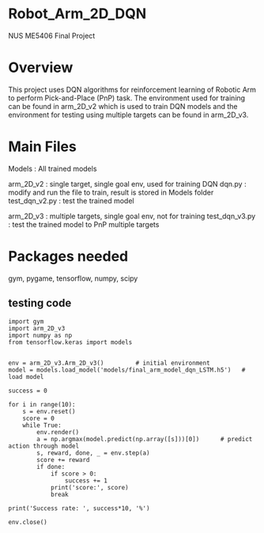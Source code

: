 # Robot_Arm_2D_DQN
NUS ME5406 Final Project

# Overview
This project uses DQN algorithms for reinforcement learning of Robotic Arm to perform Pick-and-Place (PnP) task. The environment used for training can be found in arm_2D_v2 which is used to train DQN models and the environment for testing using multiple targets can be found in arm_2D_v3.

# Main Files
Models             : All trained models

arm_2D_v2   : single target, single goal env, used for training DQN
dqn.py      : modify and run the file to train, result is stored in Models folder
test_dqn_v2.py : test the trained model

arm_2D_v3   : multiple targets, single goal env, not for training
test_dqn_v3.py : test the trained model to PnP multiple targets

# Packages needed
gym, pygame, tensorflow, numpy, scipy

## testing code
```
import gym
import arm_2D_v3
import numpy as np
from tensorflow.keras import models


env = arm_2D_v3.Arm_2D_v3()         # initial environment 
model = models.load_model('models/final_arm_model_dqn_LSTM.h5')   # load model 

success = 0 

for i in range(10):
    s = env.reset()
    score = 0
    while True:
        env.render()
        a = np.argmax(model.predict(np.array([s]))[0])      # predict action through model 
        s, reward, done, _ = env.step(a)
        score += reward
        if done:
            if score > 0:
                success += 1
            print('score:', score)
            break

print('Success rate: ', success*10, '%')

env.close()
```
